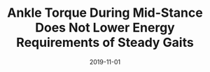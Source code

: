 ---
title: "Ankle Torque During Mid-Stance Does Not Lower Energy Requirements of Steady Gaits"
collection: publications
permalink: /publication/2019-11-01-Ankle-Torque-During-Mid-Stance-Does-Not-Lower-Energy-Requirements-of-Steady-Gaits
date: 2019-11-01
venue: '2019 IEEE/RSJ International Conference on Intelligent Robots and Systems (IROS)'
paperurl: 'https://ieeexplore.ieee.org/abstract/document/8968606'
citation: ' Mike Hector,  <b>Kevin Green</b>,  Burak Sencer,  Jonathan Hurst, &quot;Ankle Torque During Mid-Stance Does Not Lower Energy Requirements of Steady Gaits.&quot; 2019 IEEE/RSJ International Conference on Intelligent Robots and Systems (IROS), 2019.'
publication_type: 'inproceedings'
bib_file_name: '2019-11-01-Ankle-Torque-During-Mid-Stance-Does-Not-Lower-Energy-Requirements-of-Steady-Gaits.bib'
---